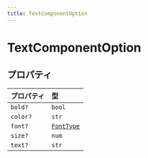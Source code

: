 ```yaml
---
title: TextComponentOption
---
```


# TextComponentOption

## プロパティ

| プロパティ | 型 |
| :------ | :------ |
| `bold?` | `bool` |
| `color?` | `str` |
| `font?` | [`FontType`](../type-aliases/FontType.md) |
| `size?` | `num` |
| `text?` | `str` |
